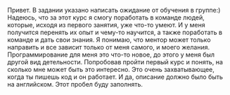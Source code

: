 Привет. В задании указано написать ожидание от обучения в группе:) Надеюсь, что за этот курс я смогу поработать в команде людей, которые, исходя из первого занятия, уже что-то умеют. И у меня получится перенять их опыт и чему-то научится, а также поработать в команде и дать свои знания.  Я понимаю, что ментор может только направить и все зависит только от меня самого, и моего желания. Программирование для меня это что-то новое, до этого у меня был другой вид детельности. Попробовав пройти первый курс и понять, на сколько мне может быть это интересно. Это очень захватывающее, когда ты пишешь код и он работает. И да, описание должно было быть на английском. Этот пробел буду заполнять. 
